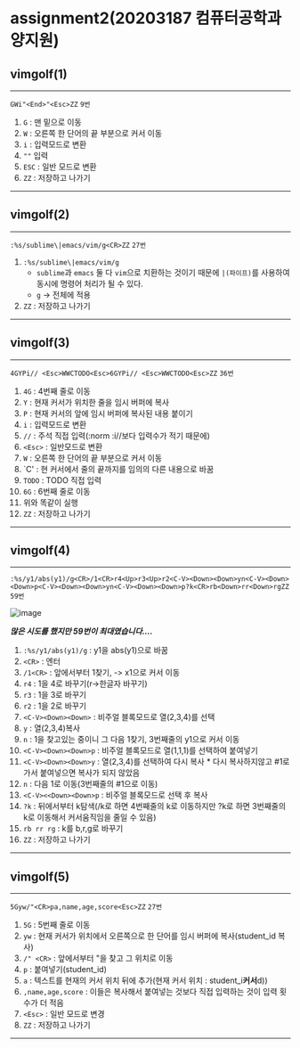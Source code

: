 # assignment2(20203187 컴퓨터공학과 양지원)

## vimgolf(1)
---
`GWi"<End>"<Esc>ZZ` `9번`
1) `G` : 맨 밑으로 이동
2) `W` : 오른쪽 한 단어의 끝 부분으로 커서 이동
3) `i` : 입력모드로 변환
4) `""` 입력
5) `ESC` : 일반 모드로 변환
6) `ZZ` : 저장하고 나가기
---

## vimgolf(2)
---
`:%s/sublime\|emacs/vim/g<CR>ZZ` `27번`
1) `:%s/sublime\|emacs/vim/g`
    * `sublime`과 `emacs` 둘 다 `vim`으로 치환하는 것이기 때문에 `|(파이프)`를 사용하여 동시에 명령어 처리가 될 수 있다.
    * `g` -> 전체에 적용
3) `ZZ` : 저장하고 나가기
---

## vimgolf(3)
---
`4GYPi// <Esc>WWCTODO<Esc>6GYPi// <Esc>WWCTODO<Esc>ZZ` `36번`
1) `4G` : 4번째 줄로 이동
2) `Y` : 현재 커서가 위치한 줄을 임시 버퍼에 복사
3) `P` : 현재 커서의 앞에 임시 버퍼에 복사된 내용 붙이기
4) `i` : 입력모드로 변환
5) `//` : 주석 직접 입력(:norm :i//보다 입력수가 적기 때문에)
6) `<Esc>` : 일반모드로 변환
7) `W` : 오른쪽 한 단어의 끝 부분으로 커서 이동
8) `C' : 현 커서에서 줄의 끝까지를 임의의 다른 내용으로 바꿈
9) `TODO` : TODO 직접 입력
10) `6G` : 6번째 줄로 이동
11) 위와 똑같이 실행
12) `ZZ` : 저장하고 나가기
---

## vimgolf(4)
---
`:%s/y1/abs(y1)/g<CR>/1<CR>r4<Up>r3<Up>r2<C-V><Down><Down>yn<C-V><Down><Down>p<C-V><Down><Down>yn<C-V><Down><Down>p?k<CR>rb<Down>rr<Down>rgZZ` `59번`

![image](https://user-images.githubusercontent.com/66530743/144385868-758d197f-0522-4270-9fcd-8022cdb288fa.png)

***많은 시도를 했지만 59번이 최대였습니다....***
1) `:%s/y1/abs(y1)/g` : y1을 abs(y1)으로 바꿈
2) `<CR>` : 엔터
3) `/1<CR>` : 앞에서부터 1찾기, <CR> -> x1으로 커서 이동
4) `r4` : 1을 4로 바꾸기(r->한글자 바꾸기)
5) `r3` : 1을 3로 바꾸기
6) `r2` : 1을 2로 바꾸기
7) `<C-V><Down><Down>` : 비주얼 블록모드로 열(2,3,4)를 선택
8) `y` : 열(2,3,4)복사
9) `n` : 1을 찾고있는 중이니 그 다음 1찾기, 3번째줄의 y1으로 커서 이동
10) `<C-V><Down><Down>p` : 비주얼 블록모드로 열(1,1,1)를 선택하여 붙여넣기
   11) `<C-V><Down><Down>y` : 열(2,3,4)를 선택하여 다시 복사
      * 다시 복사하지않고 #1로 가서 붙여넣으면 복사가 되지 않았음
   12) `n` : 다음 1로 이동(3번째줄의 #1으로 이동)
   13) `<C-V><<Down><Down>p` : 비주얼 블록모드로 선택 후 복사
   14) `?k` : 뒤에서부터 k탐색(/k로 하면 4번째줄의 k로 이동하지만 ?k로 하면 3번째줄의 k로 이동해서 커서움직임을 줄일 수 있음)
   15) `rb rr rg` : k를 b,r,g로 바꾸기
   16) `ZZ` : 저장하고 나가기
---
   
## vimgolf(5)
---
`5Gyw/"<CR>pa,name,age,score<Esc>ZZ` `27번`
   1) `5G` : 5번째 줄로 이동
   2) `yw` : 현재 커서가 위치에서 오른쪽으로 한 단어를 임시 버퍼에 복사(student_id 복사)
   3) `/" <CR>` : 앞에서부터 "을 찾고 그 위치로 이동
   4) `p` : 붙여넣기(student_id)
   5) `a` : 텍스트를 현재의 커서 위치 뒤에 추가(현재 커서 위치 : student_i**커서**d))
   6) `,name,age,score` : 이들은 복사해서 붙여넣는 것보다 직접 입력하는 것이 입력 횟수가 더 적음
   7) `<Esc>` : 일반 모드로 변경
   8) `ZZ` : 저장하고 나가기
---

